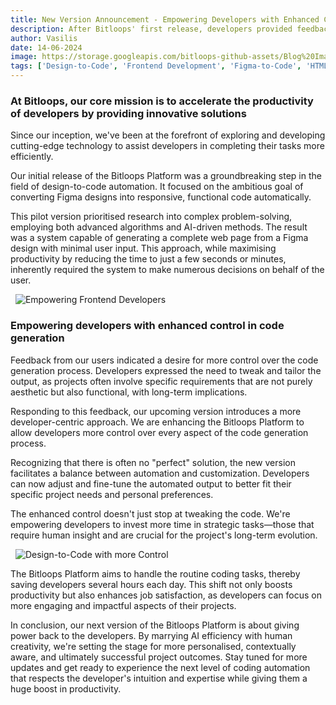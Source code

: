 ```yaml
---
title: New Version Announcement - Empowering Developers with Enhanced Control
description: After Bitloops' first release, developers provided feedback on how they want the design-to-code process to be, what features they would like to have access to and the level of control required to incorporate Bitloops into their development workflow. 
author: Vasilis
date: 14-06-2024
image: https://storage.googleapis.com/bitloops-github-assets/Blog%20Images/Convert_designs_to_code.jpg
tags: ['Design-to-Code', 'Frontend Development', 'Figma-to-Code', 'HTML', 'CSS', 'React']
---
```


### At Bitloops, our core mission is to accelerate the productivity of developers by providing innovative solutions

Since our inception, we've been at the forefront of exploring and developing cutting-edge technology to assist developers in completing their tasks more efficiently.

Our initial release of the Bitloops Platform was a groundbreaking step in the field of design-to-code automation. It focused on the ambitious goal of converting Figma designs into responsive, functional code automatically. 

This pilot version prioritised research into complex problem-solving, employing both advanced algorithms and AI-driven methods. The result was a system capable of generating a complete web page from a Figma design with minimal user input. This approach, while maximising productivity by reducing the time to just a few seconds or minutes, inherently required the system to make numerous decisions on behalf of the user.

&nbsp;
![Empowering Frontend Developers](https://storage.googleapis.com/bitloops-github-assets/Blog%20Images/design_to_code_empowering_developers.jpg)
&nbsp;

### Empowering developers with enhanced control in code generation
Feedback from our users indicated a desire for more control over the code generation process. Developers expressed the need to tweak and tailor the output, as projects often involve specific requirements that are not purely aesthetic but also functional, with long-term implications.

Responding to this feedback, our upcoming version introduces a more developer-centric approach. We are enhancing the Bitloops Platform to allow developers more control over every aspect of the code generation process. 

Recognizing that there is often no "perfect" solution, the new version facilitates a balance between automation and customization. Developers can now adjust and fine-tune the automated output to better fit their specific project needs and personal preferences.

The enhanced control doesn't just stop at tweaking the code. We're empowering developers to invest more time in strategic tasks—those that require human insight and are crucial for the project's long-term evolution. 

&nbsp;
![Design-to-Code with more Control](https://storage.googleapis.com/bitloops-github-assets/Blog%20Images/design_to_code_more_control.jpg)
&nbsp;

The Bitloops Platform aims to handle the routine coding tasks, thereby saving developers several hours each day. This shift not only boosts productivity but also enhances job satisfaction, as developers can focus on more engaging and impactful aspects of their projects.

In conclusion, our next version of the Bitloops Platform is about giving power back to the developers. By marrying AI efficiency with human creativity, we're setting the stage for more personalised, contextually aware, and ultimately successful project outcomes. Stay tuned for more updates and get ready to experience the next level of coding automation that respects the developer's intuition and expertise while giving them a huge boost in productivity.
